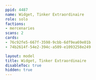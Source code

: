 ```yaml
---
ppid: 4487
name: Widget, Tinker Extraordinaire
role: solo
factions:
- mercenaries
scans: 2
cards:
- 76c92fe5-667f-3598-9cbb-6df9ea69e01b
- 74b2614f-54e2-394c-a509-e1093258e249

layout: model
title: Widget, Tinker Extraordinaire
disableToc: true
hidden: true
---
```

